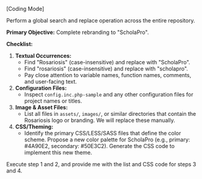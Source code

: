 [Coding Mode]

Perform a global search and replace operation across the entire repository.

**Primary Objective:** Complete rebranding to "ScholaPro".

**Checklist:**
1.  **Textual Occurrences:**
    * Find "Rosariosis" (case-insensitive) and replace with "ScholaPro".
    * Find "rosariosis" (case-insensitive) and replace with "scholapro".
    * Pay close attention to variable names, function names, comments, and user-facing text.
2.  **Configuration Files:**
    * Inspect `config.inc.php-sample` and any other configuration files for project names or titles.
3.  **Image & Asset Files:**
    * List all files in `assets/`, `images/`, or similar directories that contain the Rosariosis logo or branding. We will replace these manually.
4.  **CSS/Theming:**
    * Identify the primary CSS/LESS/SASS files that define the color scheme. Propose a new color palette for ScholaPro (e.g., primary: #4A90E2, secondary: #50E3C2). Generate the CSS code to implement this new theme.

Execute step 1 and 2, and provide me with the list and CSS code for steps 3 and 4.
